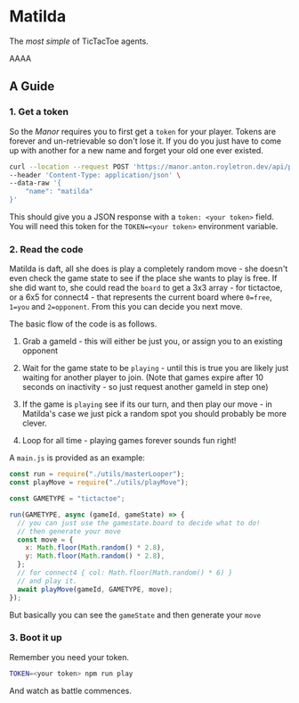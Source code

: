 # Matilda

The _most simple_ of TicTacToe agents.

AAAA

## A Guide

### 1. Get a token

So the _Manor_ requires you to first get a `token` for your player. Tokens are forever and un-retrievable so don't lose it. If you do you just have to come up with another for a new name and forget your old one ever existed.

```bash
curl --location --request POST 'https://manor.anton.royletron.dev/api/player' \
--header 'Content-Type: application/json' \
--data-raw '{
    "name": "matilda"
}'
```

This should give you a JSON response with a `token: <your token>` field. You will need this token for the `TOKEN=<your token>` environment variable.

### 2. Read the code

Matilda is daft, all she does is play a completely random move - she doesn't even check the game state to see if the place she wants to play is free. If she did want to, she could read the `board` to get a 3x3 array - for tictactoe, or a 6x5 for connect4 - that represents the current board where `0=free`, `1=you` and `2=opponent`. From this you can decide you next move.

The basic flow of the code is as follows.

1. Grab a gameId - this will either be just you, or assign you to an existing opponent

2. Wait for the game state to be `playing` - until this is true you are likely just waiting for another player to join. (Note that games expire after 10 seconds on inactivity - so just request another gameId in step one)

3. If the game is `playing` see if its our turn, and then play our move - in Matilda's case we just pick a random spot you should probably be more clever.

4. Loop for all time - playing games forever sounds fun right!

A `main.js` is provided as an example:

```js
const run = require("./utils/masterLooper");
const playMove = require("./utils/playMove");

const GAMETYPE = "tictactoe";

run(GAMETYPE, async (gameId, gameState) => {
  // you can just use the gamestate.board to decide what to do!
  // then generate your move
  const move = {
    x: Math.floor(Math.random() * 2.8),
    y: Math.floor(Math.random() * 2.8),
  };
  // for connect4 { col: Math.floor(Math.random() * 6) }
  // and play it.
  await playMove(gameId, GAMETYPE, move);
});
```

But basically you can see the `gameState` and then generate your `move`

### 3. Boot it up

Remember you need your token.

```bash
TOKEN=<your token> npm run play
```

And watch as battle commences.
